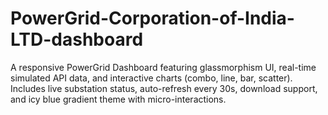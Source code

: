 # PowerGrid-Corporation-of-India-LTD-dashboard
A responsive PowerGrid Dashboard featuring glassmorphism UI, real-time simulated API data, and interactive charts (combo, line, bar, scatter). Includes live substation status, auto-refresh every 30s, download support, and icy blue gradient theme with micro-interactions.
